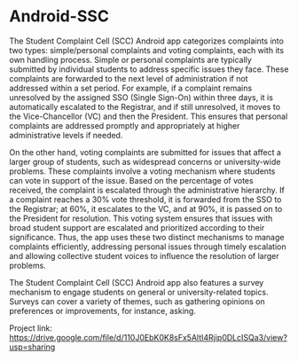 # Android-SSC
The Student Complaint Cell (SCC) Android app categorizes complaints into two types: simple/personal complaints and voting complaints, each with its own handling process. Simple or personal complaints are typically submitted by individual students to address specific issues they face. These complaints are forwarded to the next level of administration if not addressed within a set period. For example, if a complaint remains unresolved by the assigned SSO (Single Sign-On) within three days, it is automatically escalated to the Registrar, and if still unresolved, it moves to the Vice-Chancellor (VC) and then the President. This ensures that personal complaints are addressed promptly and appropriately at higher administrative levels if needed.

On the other hand, voting complaints are submitted for issues that affect a larger group of students, such as widespread concerns or university-wide problems. These complaints involve a voting mechanism where students can vote in support of the issue. Based on the percentage of votes received, the complaint is escalated through the administrative hierarchy. If a complaint reaches a 30% vote threshold, it is forwarded from the SSO to the Registrar; at 60%, it escalates to the VC, and at 90%, it is passed on to the President for resolution. This voting system ensures that issues with broad student support are escalated and prioritized according to their significance. Thus, the app uses these two distinct mechanisms to manage complaints efficiently, addressing personal issues through timely escalation and allowing collective student voices to influence the resolution of larger problems.

The Student Complaint Cell (SCC) Android app also features a survey mechanism to engage students on general or university-related topics. Surveys can cover a variety of themes, such as gathering opinions on preferences or improvements, for instance, asking.

Project link: https://drive.google.com/file/d/110J0EbK0K8sFx5AltI4Rjip0DLcISQa3/view?usp=sharing
